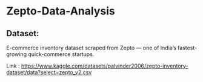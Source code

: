 # Zepto-Data-Analysis

## Dataset:
E-commerce inventory dataset scraped from Zepto — one of India’s fastest-growing quick-commerce startups.

Link : https://www.kaggle.com/datasets/palvinder2006/zepto-inventory-dataset/data?select=zepto_v2.csv
